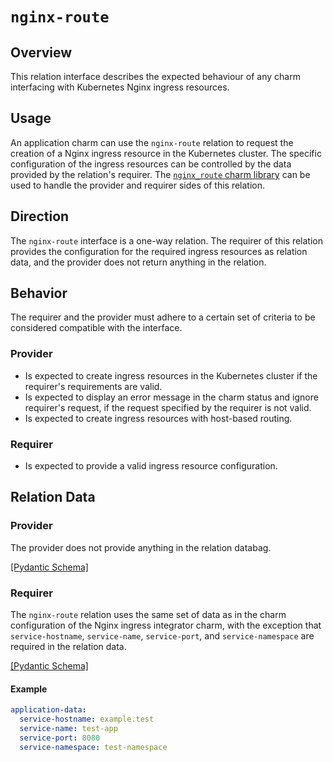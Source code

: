 # `nginx-route`

## Overview

This relation interface describes the expected behaviour of any charm 
interfacing with Kubernetes Nginx ingress resources.

## Usage

An application charm can use the `nginx-route` relation to request the creation
of a Nginx ingress resource in the Kubernetes cluster. The specific 
configuration of the ingress resources can be controlled by the data provided
by the relation's requirer. The [`nginx_route` charm library](https://charmhub.io/nginx-ingress-integrator/libraries/nginx_route)
can be used to handle the provider and requirer sides of this relation.

## Direction

The `nginx-route` interface is a one-way relation. The requirer of this relation
provides the configuration for the required ingress resources as relation data,
and the provider does not return anything in the relation.

## Behavior

The requirer and the provider must adhere to a certain set of criteria to be 
considered compatible with the interface.

### Provider

- Is expected to create ingress resources in the Kubernetes cluster if the 
requirer's requirements are valid.
- Is expected to display an error message in the charm status and ignore 
requirer's request, if the request specified by the requirer is not valid.
- Is expected to create ingress resources with host-based routing.

### Requirer

- Is expected to provide a valid ingress resource configuration.

## Relation Data

### Provider

The provider does not provide anything in the relation databag.

[\[Pydantic Schema\]](./schema.py)

### Requirer

The `nginx-route` relation uses the same set of data as in the charm 
configuration of the Nginx ingress integrator charm, with the exception that
`service-hostname`, `service-name`, `service-port`, and `service-namespace`
are required in the relation data.

[\[Pydantic Schema\]](./schema.py)

#### Example
```yaml
application-data:
  service-hostname: example.test
  service-name: test-app
  service-port: 8080
  service-namespace: test-namespace
```
